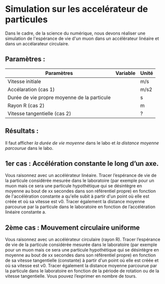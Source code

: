 # Simulation sur les accelérateur de particules 

Dans le cadre, de la science du numérique, nous devons réaliser une simulation de l'espérance de vie d'un muon dans un accélérateur linéaire et dans un accélarateur circulaire.

## Paramètres :

| Paramètres       | Variable          | Unité     |
|------------------|-------------------|-----------|
| Vitesse initiale |                   | m/s       |
| Accélaration (cas 1)   |            | m/s2|
| Durée de vie propre moyenne de la particule|           |s|
| Rayon R (cas 2)|             | m|
| Vitesse tangentielle (cas 2) |            | ? |

## Résultats :

Il faut afficher *la durée de vie moyenne* dans le labo et *la distance moyenne parcourue* dans le labo.

## 1er cas : Accélération constante le long d’un axe.

Vous raisonnez avec un accélérateur linéaire.
Tracer l’espérance de vie de la particule considérée mesurée dans le laboratoire (par exemple pour un muon mais ce sera une particule hypothétique qui se désintègre en moyenne au bout de xx secondes dans son référentiel propre) en fonction de l'accélération constante a qu'elle subit à partir d'un point où elle est créée et où sa vitesse est v0.
Tracer également la distance moyenne parcourue par la particule dans le laboratoire en fonction de l’accélération linéaire constante a.

## 2ème cas : Mouvement circulaire uniforme

Vous raisonnez avec un accélérateur circulaire (rayon R).
Tracer l’espérance de vie de la particule considérée mesurée dans le laboratoire (par exemple pour un muon mais ce sera une particule hypothétique qui se désintègre en moyenne au bout de xx secondes dans son référentiel propre) en fonction de sa vitesse tangentielle (constante) à partir d'un point où elle est créée et où sa vitesse est v0.
Tracer également la distance moyenne parcourue par la particule dans le laboratoire en fonction de la période de rotation ou de la vitesse tangentielle. Vous pouvez l’exprimer en nombre de tours.

